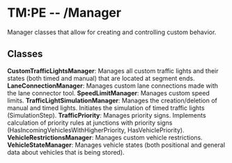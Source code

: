 # TM:PE -- /Manager
Manager classes that allow for creating and controlling custom behavior.
## Classes
**CustomTrafficLightsManager**: Manages all custom traffic lights and their states (both timed and manual) that are located at segment ends.
**LaneConnectionManager**: Manages custom lane connections made with the lane connector tool.
**SpeedLimitManager**: Manages custom speed limits.
**TrafficLightSimulationManager**: Manages the creation/deletion of manual and timed lights. Initiates the simulation of timed traffic lights (SimulationStep).
**TrafficPriority**: Manages priority signs. Implements calculation of priority rules at junctions with priority signs (HasIncomingVehiclesWithHigherPriority, HasVehiclePriority).
**VehicleRestrictionsManager**: Manages custom vehicle restrictions.
**VehicleStateManager**: Manages vehicle states (both positional and general data about vehicles that is being stored).